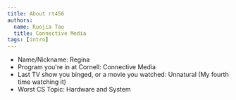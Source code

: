 ```yaml
---
title: About rt456
authors:
  name: Ruojia Tao
  title: Connective Media
tags: [intro]
---
```


- Name/Nickname: Regina
- Program you're in at Cornell: Connective Media
- Last TV show you binged, or a movie you watched: Unnatural (My fourth time watching it)
- Worst CS Topic: Hardware and System
